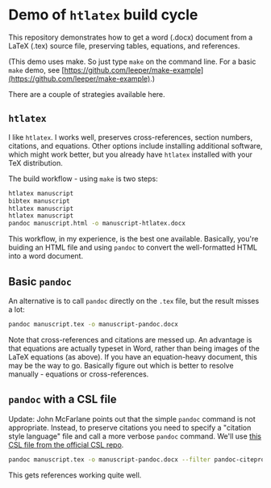 # Demo of `htlatex` build cycle

This repository demonstrates how to get a word (.docx) document from a LaTeX (.tex) source file, preserving tables, equations, and references.

(This demo uses make. So just type `make` on the command line. For a basic `make` demo, see [https://github.com/leeper/make-example](https://github.com/leeper/make-example).)

There are a couple of strategies available here.

## `htlatex`

I like `htlatex`. I works well, preserves cross-references, section numbers, citations, and equations. Other options include installing additional software, which might work better, but you already have `htlatex` installed with your TeX distribution.

The build workflow - using `make` is two steps:

```bash
htlatex manuscript
bibtex manuscript
htlatex manuscript
htlatex manuscript
pandoc manuscript.html -o manuscript-htlatex.docx
```

This workflow, in my experience, is the best one available. Basically, you're buiding an HTML file and using `pandoc` to convert the well-formatted HTML into a word document.

## Basic `pandoc`

An alternative is to call `pandoc` directly on the `.tex` file, but the result misses a lot:

```bash
pandoc manuscript.tex -o manuscript-pandoc.docx
```

Note that cross-references and citations are messed up. An advantage is that equations are actually typeset in Word, rather than being images of the LaTeX equations (as above). If you have an equation-heavy document, this may be the way to go. Basically figure out which is better to resolve manually - equations or cross-references.

## `pandoc` with a CSL file

Update: John McFarlane points out that the simple `pandoc` command is not appropriate. Instead, to preserve citations you need to specify a "citation style language" file and call a more verbose `pandoc` command. We'll use [this CSL file from the official CSL repo](https://github.com/citation-style-language/styles/blob/master/american-political-science-association.csl).

```bash
pandoc manuscript.tex -o manuscript-pandoc.docx --filter pandoc-citeproc --csl american-political-science-association.csl
```

This gets references working quite well.
